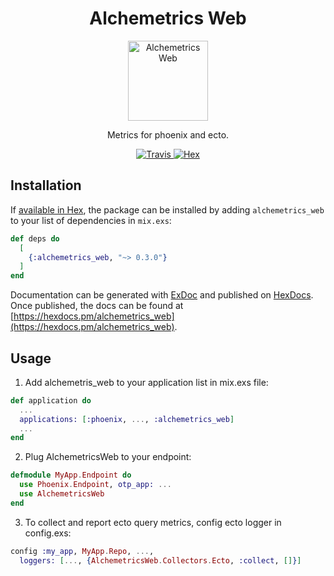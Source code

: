 <h1 align="center">Alchemetrics Web</h1>

<p align="center">
  <img alt="Alchemetrics Web" src="https://github.com/globocom/alchemetrics_web/blob/master/assets/alchemetrics_web.png?raw=true" width="128">
</p>

<p align="center">
  Metrics for phoenix and ecto.
</p>

<p align="center">
  <a href="https://travis-ci.org/globocom/alchemetrics_web">
    <img alt="Travis" src="https://travis-ci.org/globocom/alchemetrics_web.svg">
  </a>
  <a href="https://hex.pm/packages/alchemetrics_web">
    <img alt="Hex" src="https://img.shields.io/hexpm/dt/alchemetrics_web.svg">
  </a>
</p>

## Installation

If [available in Hex](https://hex.pm/docs/publish), the package can be installed
by adding `alchemetrics_web` to your list of dependencies in `mix.exs`:

```elixir
def deps do
  [
    {:alchemetrics_web, "~> 0.3.0"}
  ]
end
```

Documentation can be generated with [ExDoc](https://github.com/elixir-lang/ex_doc)
and published on [HexDocs](https://hexdocs.pm). Once published, the docs can
be found at [https://hexdocs.pm/alchemetrics_web](https://hexdocs.pm/alchemetrics_web).

## Usage

1) Add alchemetris_web to your application list in mix.exs file:
```elixir
def application do
  ...
  applications: [:phoenix, ..., :alchemetrics_web]
  ...
end
```

2) Plug AlchemetricsWeb to your endpoint:
```elixir
defmodule MyApp.Endpoint do
  use Phoenix.Endpoint, otp_app: ...
  use AlchemetricsWeb
end
```

3) To collect and report ecto query metrics, config ecto logger in config.exs:

```elixir
config :my_app, MyApp.Repo, ..., 
  loggers: [..., {AlchemetricsWeb.Collectors.Ecto, :collect, []}]
```
